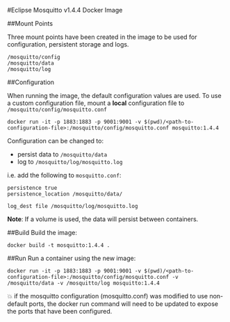 #Eclipse Mosquitto v1.4.4 Docker Image

##Mount Points

Three mount points have been created in the image to be used for configuration, persistent storage and logs.
```
/mosquitto/config
/mosquitto/data
/mosquitto/log
```


##Configuration

When running the image, the default configuration values are used. 
To use a custom configuration file, mount a **local** configuration file to `/mosquitto/config/mosquitto.conf`
```
docker run -it -p 1883:1883 -p 9001:9001 -v $(pwd)/<path-to-configuration-file>:/mosquitto/config/mosquitto.conf mosquitto:1.4.4
```

Configuration can be changed to:

* persist data to `/mosquitto/data` 
* log to `/mosquitto/log/mosquitto.log`

i.e. add the following to `mosquitto.conf`:
```
persistence true
persistence_location /mosquitto/data/

log_dest file /mosquitto/log/mosquitto.log
```

**Note**: If a volume is used, the data will persist between containers.

##Build
Build the image:
```
docker build -t mosquitto:1.4.4 .
```

##Run
Run a container using the new image:
```
docker run -it -p 1883:1883 -p 9001:9001 -v $(pwd)/<path-to-configuration-file>:/mosquitto/config/mosquitto.conf -v /mosquitto/data -v /mosquitto/log mosquitto:1.4.4
```
:boom: if the mosquitto configuration (mosquitto.conf) was modified
to use non-default ports, the docker run command will need to be updated
to expose the ports that have been configured.

